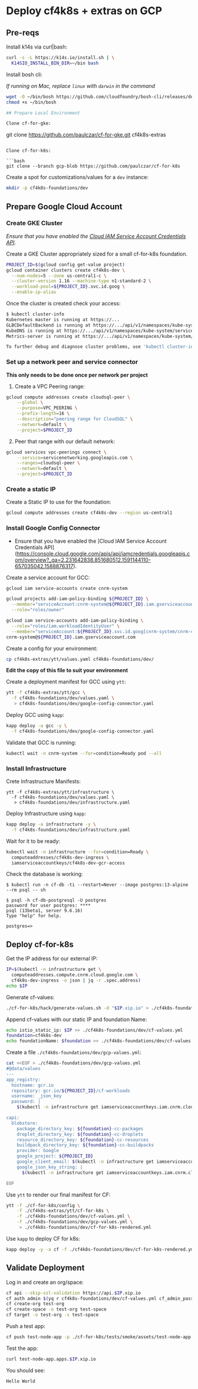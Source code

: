 # Deploy cf4k8s + extras on GCP

## Pre-reqs

Install k14s via curl|bash:

```bash
curl -s -L https://k14s.io/install.sh | \
  K14SIO_INSTALL_BIN_DIR=~/bin bash
```

Install bosh cli:

*If running on Mac, replace `linux` with `darwin` in the command*

```bash
wget -O ~/bin/bosh https://github.com/cloudfoundry/bosh-cli/releases/download/v6.2.1/bosh-cli-6.2.1-linux-amd64
chmod +x ~/bin/bosh

## Prepare Local Environment

Clone cf-for-gke:

```
git clone https://github.com/paulczar/cf-for-gke.git cf4k8s-extras
```

Clone cf-for-k8s:

```bash
git clone --branch gcp-blob https://github.com/paulczar/cf-for-k8s
```

Create a spot for customizations/values for a `dev` instance:

```bash
mkdir -p cf4k8s-foundations/dev
```

## Prepare Google Cloud Account

### Create GKE Cluster

*Ensure that you have enabled the [Cloud IAM Service Account Credentials API](https://console.cloud.google.com/apis/api/iamcredentials.googleapis.com/overview?_ga=2.231642838.851680512.1591144110-657035042.1588876317).*

Create a GKE Cluster appropriately sized for a small cf-for-k8s foundation.

```bash
PROJECT_ID=$(gcloud config get-value project)
gcloud container clusters create cf4k8s-dev \
  --num-nodes=5 --zone us-central1-c \
  --cluster-version 1.16 --machine-type n1-standard-2 \
  --workload-pool=${PROJECT_ID}.svc.id.goog \
  --enable-ip-alias
```

Once the cluster is created check your access:

```bash
$ kubectl cluster-info
Kubernetes master is running at https://...
GLBCDefaultBackend is running at https://.../api/v1/namespaces/kube-system/services/default-http-backend:http/proxy
KubeDNS is running at https://.../api/v1/namespaces/kube-system/services/kube-dns:dns/proxy
Metrics-server is running at https://.../api/v1/namespaces/kube-system/services/https:metrics-server:/proxy

To further debug and diagnose cluster problems, use 'kubectl cluster-info dump'.
```

### Set up a network peer and service connector

**This only needs to be done once per network per project**

1. Create a VPC Peering range:

```bash
gcloud compute addresses create cloudsql-peer \
    --global \
    --purpose=VPC_PEERING \
    --prefix-length=16 \
    --description="peering range for CloudSQL" \
    --network=default \
    --project=$PROJECT_ID
```

2. Peer that range with our default network:

```bash
gcloud services vpc-peerings connect \
    --service=servicenetworking.googleapis.com \
    --ranges=cloudsql-peer \
    --network=default \
    --project=$PROJECT_ID
```

### Create a static IP

Create a Static IP to use for the foundation:

```bash
gcloud compute addresses create cf4k8s-dev --region us-central1
```

### Install Google Config Connector

* Ensure that you have enabled the ]Cloud IAM Service Account Credentials API](https://console.cloud.google.com/apis/api/iamcredentials.googleapis.com/overview?_ga=2.231642838.851680512.1591144110-657035042.1588876317).

Create a service account for GCC:

```bash
gcloud iam service-accounts create cnrm-system

gcloud projects add-iam-policy-binding ${PROJECT_ID} \
  --member="serviceAccount:cnrm-system@${PROJECT_ID}.iam.gserviceaccount.com" \
  --role="roles/owner"

gcloud iam service-accounts add-iam-policy-binding \
  --role="roles/iam.workloadIdentityUser" \
  --member="serviceAccount:${PROJECT_ID}.svc.id.goog[cnrm-system/cnrm-controller-manager]" \
cnrm-system@${PROJECT_ID}.iam.gserviceaccount.com
```

Create a config for your environment:

```bash
cp cf4k8s-extras/ytt/values.yaml cf4k8s-foundations/dev/
```

**Edit the copy of this file to suit your environment**

Create a deployment manifest for GCC using `ytt`:

```bash
ytt -f cf4k8s-extras/ytt/gcc \
  -f cf4k8s-foundations/dev/values.yaml \
   > cf4k8s-foundations/dev/google-config-connector.yaml
```

Deploy GCC using `kapp`:

```bash
kapp deploy -a gcc -y \
  -f cf4k8s-foundations/dev/google-config-connector.yaml
```

Validate that GCC is running:

```bash
kubectl wait -n cnrm-system --for=condition=Ready pod --all

```

### Install Infrastructure

Crete Infrastructure Manifests:

```
ytt -f cf4k8s-extras/ytt/infrastructure \
  -f cf4k8s-foundations/dev/values.yaml \
   > cf4k8s-foundations/dev/infrastructure.yaml
```

Deploy Infrastructure using `kapp`:

```bash
kapp deploy -a infrastructure -y \
  -f cf4k8s-foundations/dev/infrastructure.yaml
```

Wait for it to be ready:

```bash
kubectl wait -n infrastructure --for=condition=Ready \
  computeaddresses/cf4k8s-dev-ingress \
  iamserviceaccountkeys/cf4k8s-dev-gcr-access
```

Check the database is working:

```
$ kubectl run -n cf-db -ti --restart=Never --image postgres:13-alpine --rm psql -- sh

$ psql -h cf-db-postgresql -U postgres
password for user postgres: ****
psql (13beta1, server 9.6.16)
Type "help" for help.

postgres=> 
```

## Deploy cf-for-k8s

Get the IP address for our external IP:

```bash
IP=$(kubectl -n infrastructure get \
  computeaddresses.compute.cnrm.cloud.google.com \
  cf4k8s-dev-ingress -o json | jq -r .spec.address)
echo $IP
```

Generate cf-values:

```bash
./cf-for-k8s/hack/generate-values.sh -d "$IP.xip.io" > ./cf4k8s-foundations/dev/cf-values.yml
```

Append cf-values with our static IP and foundation Name:

```bash
echo istio_static_ip: $IP >> ./cf4k8s-foundations/dev/cf-values.yml
foundation=cf4k8s-dev
echo foundationName: $foundation >> ./cf4k8s-foundations/dev/cf-values.yml
```

Create a file `./cf4k8s-foundations/dev/gcp-values.yml`:

```bash
cat <<EOF > ./cf4k8s-foundations/dev/gcp-values.yml
#@data/values
---
app_registry:
  hostname: gcr.io
  repository: gcr.io/${PROJECT_ID}/cf-workloads
  username: _json_key
  password: |
    $(kubectl -n infrastructure get iamserviceaccountkeys.iam.cnrm.cloud.google.com cf4k8s-dev-gcr-access  -o json | jq -r .status.privateKey | base64 --decode | jq -c)

capi:
  blobstore:
    package_directory_key: ${foundation}-cc-packages
    droplet_directory_key: ${foundation}-cc-droplets
    resource_directory_key: ${foundation}-cc-resources
    buildpack_directory_key: ${foundation}-cc-buildpacks
    provider: Google
    google_project: ${PROJECT_ID}
    google_client_email: $(kubectl -n infrastructure get iamserviceaccountkeys.iam.cnrm.cloud.google.com cf4k8s-dev-gcr-access  -o json | jq -r .status.privateKey | base64 --decode | jq -r .client_email)
    google_json_key_string: |
      $(kubectl -n infrastructure get iamserviceaccountkeys.iam.cnrm.cloud.google.com cf4k8s-dev-gcr-access  -o json | jq -r .status.privateKey | base64 --decode | jq -c)

EOF
```


Use `ytt` to render our final manifest for CF:

```bash
ytt -f ./cf-for-k8s/config \
    -f ./cf4k8s-extras/ytt/cf-for-k8s \
    -f ./cf4k8s-foundations/dev/cf-values.yml \
    -f ./cf4k8s-foundations/dev/gcp-values.yml \
     > ./cf4k8s-foundations/dev/cf-for-k8s-rendered.yml
```

Use `kapp` to deploy CF for k8s:

```bash
kapp deploy -y -a cf -f ./cf4k8s-foundations/dev/cf-for-k8s-rendered.yml
```

## Validate Deployment

Log in and create an org/space:

```bash
cf api --skip-ssl-validation https://api.$IP.xip.io
cf auth admin $(yq r cf4k8s-foundations/dev/cf-values.yml cf_admin_password)
cf create-org test-org
cf create-space -o test-org test-space
cf target -o test-org -s test-space
```

Push a test app:

```bash
cf push test-node-app -p ./cf-for-k8s/tests/smoke/assets/test-node-app
```

Test the app:

```bash
curl test-node-app.apps.$IP.xip.io
```

You should see:

```
Hello World
```
